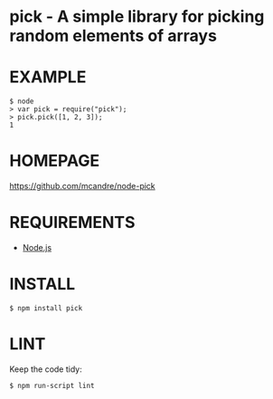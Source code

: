 # pick - A simple library for picking random elements of arrays

# EXAMPLE

    $ node
    > var pick = require("pick");
    > pick.pick([1, 2, 3]);
    1

# HOMEPAGE

https://github.com/mcandre/node-pick

# REQUIREMENTS

* [Node.js](http://nodejs.org/)

# INSTALL

    $ npm install pick

# LINT

Keep the code tidy:

    $ npm run-script lint
